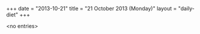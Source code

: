 +++
date = "2013-10-21"
title = "21 October 2013 (Monday)"
layout = "daily-diet"
+++

<p>&lt;no entries&gt;</p>